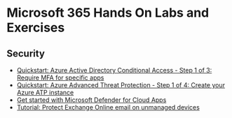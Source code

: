 # Microsoft 365 Hands On Labs and Exercises



## Security

* [Quickstart: Azure Active Directory Conditional Access - Step 1 of 3: Require MFA for specific apps](https://docs.microsoft.com/en-us/azure/active-directory/conditional-access/app-based-mfa)
* [Quickstart: Azure Advanced Threat Protection - Step 1 of 4: Create your Azure ATP instance](https://docs.microsoft.com/en-us/azure-advanced-threat-protection/install-atp-step1)
* [Get started with Microsoft Defender for Cloud Apps](https://docs.microsoft.com/en-us/cloud-app-security/getting-started-with-cloud-app-security)
* [Tutorial: Protect Exchange Online email on unmanaged devices](https://docs.microsoft.com/en-us/intune/protect/tutorial-protect-email-on-unmanaged-devices)
